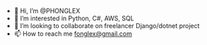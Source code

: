 - 👋 Hi, I’m @PHONGLEX
- 👀 I’m interested in Python, C#, AWS, SQL
- 💞️ I’m looking to collaborate on freelancer Django/dotnet project
- 📫 How to reach me fonglex@gmail.com

<!---
PHONGLEX/PHONGLEX is a ✨ special ✨ repository because its `README.md` (this file) appears on your GitHub profile.
You can click the Preview link to take a look at your changes.
--->
